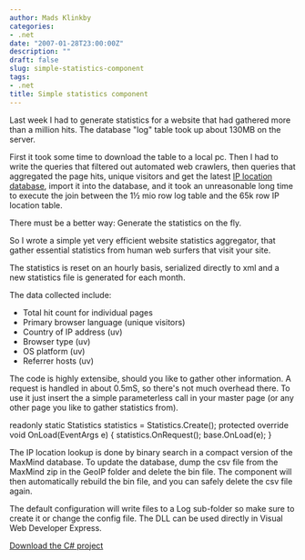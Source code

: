 ```yaml
---
author: Mads Klinkby
categories:
- .net
date: "2007-01-28T23:00:00Z"
description: ""
draft: false
slug: simple-statistics-component
tags:
- .net
title: Simple statistics component
---
```



Last week I had to generate statistics for a website that had gathered more than a million hits. The database "log" table took up about 130MB on the server.

First it took some time to download the table to a local pc. Then I had to write the queries that filtered out automated web crawlers, then queries that aggregated the page hits, unique visitors and get the latest [IP location database](http://www.maxmind.com/), import it into the database, and it took an unreasonable long time to execute the join between the 1½ mio row log table and the 65k row IP location table.

There must be a better way: Generate the statistics on the fly.

So I wrote a simple yet very efficient website statistics aggregator, that gather essential statistics from human web surfers that visit your site.

The statistics is reset on an hourly basis, serialized directly to xml and a new statistics file is generated for each month.

The data collected include:

*   Total hit count for individual pages
*   Primary browser language (unique visitors)
*   Country of IP address (uv)
*   Browser type (uv)
*   OS platform (uv)
*   Referrer hosts (uv)  

The code is highly extensibe, should you like to gather other information. A request is handled in about 0.5mS, so there's not much overhead there. To use it just insert the a simple parameterless call in your master page (or any other page you like to gather statistics from).

 <span class="kwrd">readonly</span> <span class="kwrd">static</span> Statistics statistics = Statistics.Create();  <span class="kwrd">protected</span> <span class="kwrd">override</span> <span class="kwrd">void</span> OnLoad(EventArgs e) {   statistics.OnRequest();   <span class="kwrd">base</span>.OnLoad(e); } 

The IP location lookup is done by binary search in a compact version of the MaxMind database. To update the database, dump the csv file from the MaxMind zip in the GeoIP folder and delete the bin file. The component will then automatically rebuild the bin file, and you can safely delete the csv file again.

The default configuration will write files to a Log sub-folder so make sure to create it or change the config file. The DLL can be used directly in Visual Web Developer Express.

[Download the C# project](http://www.kli.dk/blog/WebStats.zip)

